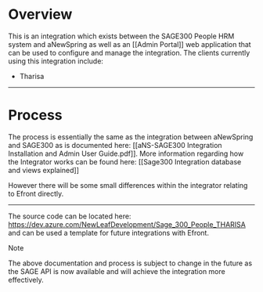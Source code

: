 # Overview
This is an integration which exists between the SAGE300 People HRM system and aNewSpring as well as an [[Admin Portal]] web application that can be used to configure and manage the integration. 
The clients currently using this integration include:
- Tharisa

---
# Process

The process is essentially the same as the integration between aNewSpring and SAGE300 as is documented here: [[aNS-SAGE300 Integration Installation and Admin User Guide.pdf]].
More information regarding how the Integrator works can be found here: [[Sage300 Integration database and views explained]]

However there will be some small differences within the integrator relating to Efront directly. 

---

The source code can be located here: https://dev.azure.com/NewLeafDevelopment/Sage_300_People_THARISA and can be used a template for future integrations with Efront. 

>[!Note]
>The above documentation and process is subject to change in the future as the SAGE API is now available and will achieve the integration more effectively. 
